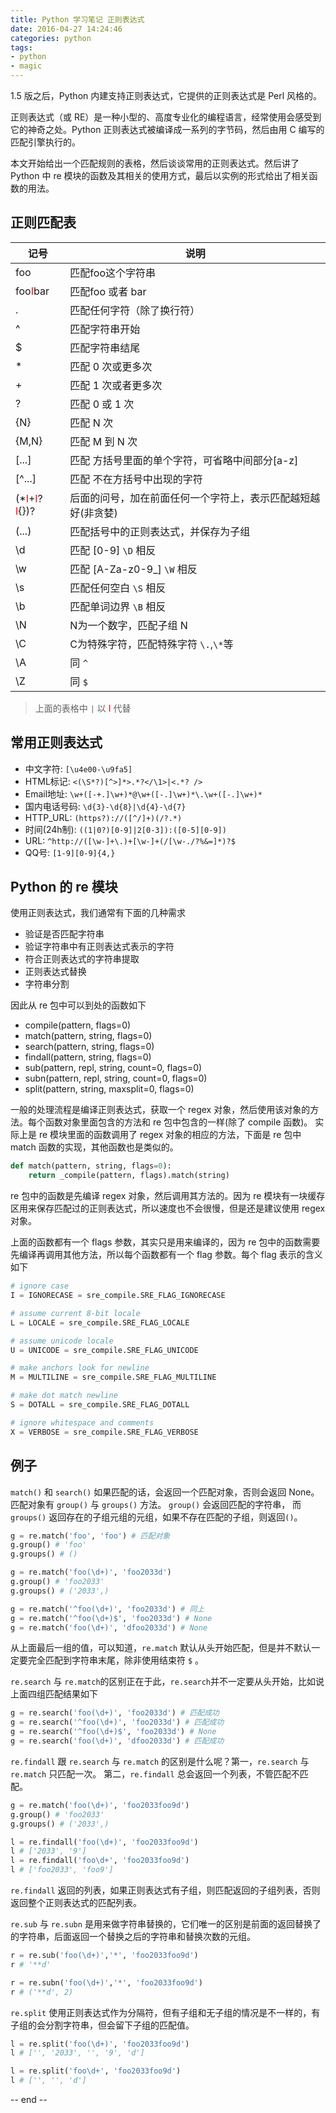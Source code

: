 ```yaml
---
title: Python 学习笔记 正则表达式
date: 2016-04-27 14:24:46
categories: python
tags:
- python
- magic
---
```


1.5 版之后，Python 内建支持正则表达式，它提供的正则表达式是 Perl 风格的。

正则表达式（或 RE）是一种小型的、高度专业化的编程语言，经常使用会感受到它的神奇之处。Python 正则表达式被编译成一系列的字节码，然后由用 C 编写的匹配引擎执行的。

本文开始给出一个匹配规则的表格，然后谈谈常用的正则表达式。然后讲了 Python 中 re 模块的函数及其相关的使用方式，最后以实例的形式给出了相关函数的用法。
<!-- more -->
## 正则匹配表
记号|说明
----------- | ------------- 
foo         | 匹配foo这个字符串
foo<font color=red>I</font>bar     | 匹配foo 或者 bar
.           | 匹配任何字符（除了换行符）
^           | 匹配字符串开始
$           | 匹配字符串结尾
*           | 匹配 0 次或更多次
+           | 匹配 1 次或者更多次
?           | 匹配 0 或 1 次
{N}         | 匹配 N 次
{M,N}       | 匹配 M 到 N 次
[...]       | 匹配 方括号里面的单个字符，可省略中间部分[a-z]
[^...]      | 匹配 不在方括号中出现的字符
(*<font color=red>I</font>+<font color=red>I</font>?<font color=red>I</font>{})? | 后面的问号，加在前面任何一个字符上，表示匹配越短越好(非贪婪)
(...)       | 匹配括号中的正则表达式，并保存为子组
\d          | 匹配 [0-9] `\D` 相反
\w          | 匹配 [A-Za-z0-9_] `\W` 相反
\s          | 匹配任何空白 `\S` 相反
\b          | 匹配单词边界 `\B` 相反
\N          | N为一个数字，匹配子组 N
\C          | C为特殊字符，匹配特殊字符 `\.`,`\*`等
\A          | 同 `^`
\Z          | 同 `$`

> 上面的表格中 `|` 以 <font color=red>I</font> 代替

## 常用正则表达式
* 中文字符: `[\u4e00-\u9fa5]`
* HTML标记: `<(\S*?)[^>]*>.*?</\1>|<.*? />`
* Email地址: `\w+([-+.]\w+)*@\w+([-.]\w+)*\.\w+([-.]\w+)*`
* 国内电话号码: `\d{3}-\d{8}|\d{4}-\d{7}`
* HTTP_URL: `(https?)://([^/]+)(/?.*)`
* 时间(24h制): `((1|0?)[0-9]|2[0-3]):([0-5][0-9])`
* URL: `^http://([\w-]+\.)+[\w-]+(/[\w-./?%&=]*)?$`
* QQ号: `[1-9][0-9]{4,}`

## Python 的 re 模块
使用正则表达式，我们通常有下面的几种需求

* 验证是否匹配字符串
* 验证字符串中有正则表达式表示的字符
* 符合正则表达式的字符串提取
* 正则表达式替换
* 字符串分割

因此从 re 包中可以到处的函数如下

* compile(pattern, flags=0)
* match(pattern, string, flags=0)
* search(pattern, string, flags=0)
* findall(pattern, string, flags=0)
* sub(pattern, repl, string, count=0, flags=0)
* subn(pattern, repl, string, count=0, flags=0)
* split(pattern, string, maxsplit=0, flags=0)

一般的处理流程是编译正则表达式，获取一个 regex 对象，然后使用该对象的方法。每个函数对象里面包含的方法和 re 包中包含的一样(除了 compile 函数)。 实际上是 re 模块里面的函数调用了 regex 对象的相应的方法，下面是 re 包中 match 函数的实现，其他函数也是类似的。

```py
def match(pattern, string, flags=0):
    return _compile(pattern, flags).match(string)
```

re 包中的函数是先编译 regex 对象，然后调用其方法的。因为 re 模块有一块缓存区用来保存匹配过的正则表达式，所以速度也不会很慢，但是还是建议使用 regex 对象。

上面的函数都有一个 flags 参数，其实只是用来编译的，因为 re 包中的函数需要先编译再调用其他方法，所以每个函数都有一个 flag 参数。每个 flag 表示的含义如下

```py
# ignore case
I = IGNORECASE = sre_compile.SRE_FLAG_IGNORECASE 

# assume current 8-bit locale
L = LOCALE = sre_compile.SRE_FLAG_LOCALE 

# assume unicode locale
U = UNICODE = sre_compile.SRE_FLAG_UNICODE 

# make anchors look for newline
M = MULTILINE = sre_compile.SRE_FLAG_MULTILINE 

# make dot match newline
S = DOTALL = sre_compile.SRE_FLAG_DOTALL 

# ignore whitespace and comments
X = VERBOSE = sre_compile.SRE_FLAG_VERBOSE 
```

## 例子
`match()` 和 `search()` 如果匹配的话，会返回一个匹配对象，否则会返回 None。匹配对象有 `group()` 与 `groups()` 方法。 `group()` 会返回匹配的字符串， 而`groups()` 返回存在的子组元组的元组，如果不存在匹配的子组，则返回`()`。

```py
g = re.match('foo', 'foo') # 匹配对象
g.group() # 'foo'
g.groups() # ()

g = re.match('foo(\d+)', 'foo2033d') 
g.group() # 'foo2033'
g.groups() # ('2033',)

g = re.match('^foo(\d+)', 'foo2033d') # 同上
g = re.match('^foo(\d+)$', 'foo2033d') # None
g = re.match('foo(\d+)', 'dfoo2033d') # None
```

从上面最后一组的值，可以知道，`re.match` 默认从头开始匹配，但是并不默认一定要完全匹配到字符串末尾，除非使用结束符 `$` 。

`re.search` 与 `re.match`的区别正在于此，`re.search`并不一定要从头开始，比如说上面四组匹配结果如下

```py
g = re.search('foo(\d+)', 'foo2033d') # 匹配成功
g = re.search('^foo(\d+)', 'foo2033d') # 匹配成功
g = re.search('^foo(\d+)$', 'foo2033d') # None
g = re.search('foo(\d+)', 'dfoo2033d') # 匹配成功
```

`re.findall` 跟 `re.search` 与 `re.match` 的区别是什么呢？第一，`re.search` 与 `re.match` 只匹配一次。 第二，`re.findall` 总会返回一个列表，不管匹配不匹配。

```py
g = re.match('foo(\d+)', 'foo2033foo9d')
g.group() # 'foo2033'
g.groups() # ('2033',)

l = re.findall('foo(\d+)', 'foo2033foo9d')
l # ['2033', '9']
l = re.findall('foo\d+', 'foo2033foo9d')
l # ['foo2033', 'foo9']
```

`re.findall` 返回的列表，如果正则表达式有子组，则匹配返回的子组列表，否则返回整个正则表达式的匹配列表。

`re.sub` 与 `re.subn` 是用来做字符串替换的，它们唯一的区别是前面的返回替换了的字符串，后面返回一个替换之后的字符串和替换次数的元组。

```py
r = re.sub('foo(\d+)','*', 'foo2033foo9d')
r # '**d'

r = re.subn('foo(\d+)','*', 'foo2033foo9d')
r # ('**d', 2)
```

`re.split` 使用正则表达式作为分隔符，但有子组和无子组的情况是不一样的，有子组的会分割字符串，但会留下子组的匹配值。

```py
l = re.split('foo(\d+)', 'foo2033foo9d')
l # ['', '2033', '', '9', 'd']

l = re.split('foo\d+', 'foo2033foo9d')
l # ['', '', 'd']
```

-- end --
